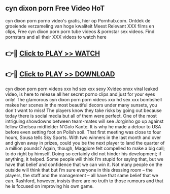 ## cyn dixon porn Free Video HoT 

cyn dixon porn porno video's gratis, hier op Pornhub.com. Ontdek de groeiende verzameling van hoge kwaliteit Meest Relevant XXX films en clips,
Free cyn dixon porn porn tube videos & pornstar sex videos. Find pornstars and all their XXX videos to watch here


## 👉🔴 [Click to PLAY >> WATCH](http://us.freeplayer.one?title=cyn_dixon_porn&ref=16D)

## 👉🔴 [Click to PLAY >> DOWNLOAD](http://us.freeplayer.one?title=cyn_dixon_porn&ref=16D)


cyn dixon porn porn videos xxx hd sex xxx sexy Xvideo xnxx viral leaked video, is here to release all her secret porno clips and just for your eyes only! The glamorous cyn dixon porn porn videos xxx hd sex xxx bombshell makes her scenes in the most beautiful decors under many sunsets, you don't want to miss! The players know they take risks by going out because today there is social media but all of them were perfect. One of the most intriguing showdowns between team-mates will see Jorginho go up against fellow Chelsea midfielder N'Golo Kante. It is why he made a detour to USA before even setting foot on Polish soil. That first meeting was close to four hours, Sousa tells Sky Sports. With two winners in the last month and over and given away in prizes, could you be the next player to land the quarter of a million pounds? Again, though, Maggiore felt compelled to make a big call; to do right by himself. Doing so certainly did not hinder his development; if anything, it helped. Some people will think I’m stupid for saying that, but we have that belief and confidence that we can win it. Not many people on the outside will think that but I’m sure everyone in this dressing room – the players, the staff and the management – all have that same belief that we can. Rashford, however, insists there are no truth to those rumours and that he is focused on improving his own game.